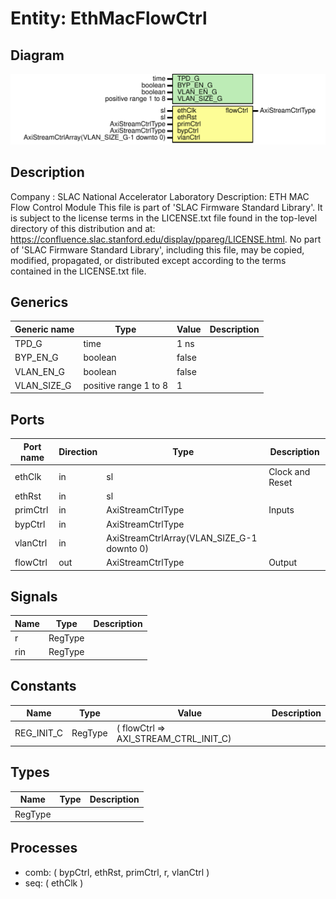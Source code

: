 # Entity: EthMacFlowCtrl

## Diagram

![Diagram](EthMacFlowCtrl.svg "Diagram")
## Description

Company    : SLAC National Accelerator Laboratory
Description: ETH MAC Flow Control Module
This file is part of 'SLAC Firmware Standard Library'.
It is subject to the license terms in the LICENSE.txt file found in the
top-level directory of this distribution and at:
   https://confluence.slac.stanford.edu/display/ppareg/LICENSE.html.
No part of 'SLAC Firmware Standard Library', including this file,
may be copied, modified, propagated, or distributed except according to
the terms contained in the LICENSE.txt file.
## Generics

| Generic name | Type                  | Value | Description |
| ------------ | --------------------- | ----- | ----------- |
| TPD_G        | time                  | 1 ns  |             |
| BYP_EN_G     | boolean               | false |             |
| VLAN_EN_G    | boolean               | false |             |
| VLAN_SIZE_G  | positive range 1 to 8 | 1     |             |
## Ports

| Port name | Direction | Type                                       | Description     |
| --------- | --------- | ------------------------------------------ | --------------- |
| ethClk    | in        | sl                                         | Clock and Reset |
| ethRst    | in        | sl                                         |                 |
| primCtrl  | in        | AxiStreamCtrlType                          | Inputs          |
| bypCtrl   | in        | AxiStreamCtrlType                          |                 |
| vlanCtrl  | in        | AxiStreamCtrlArray(VLAN_SIZE_G-1 downto 0) |                 |
| flowCtrl  | out       | AxiStreamCtrlType                          | Output          |
## Signals

| Name | Type    | Description |
| ---- | ------- | ----------- |
| r    | RegType |             |
| rin  | RegType |             |
## Constants

| Name       | Type    | Value                                        | Description |
| ---------- | ------- | -------------------------------------------- | ----------- |
| REG_INIT_C | RegType |  (       flowCtrl => AXI_STREAM_CTRL_INIT_C) |             |
## Types

| Name    | Type | Description |
| ------- | ---- | ----------- |
| RegType |      |             |
## Processes
- comb: ( bypCtrl, ethRst, primCtrl, r, vlanCtrl )
- seq: ( ethClk )

